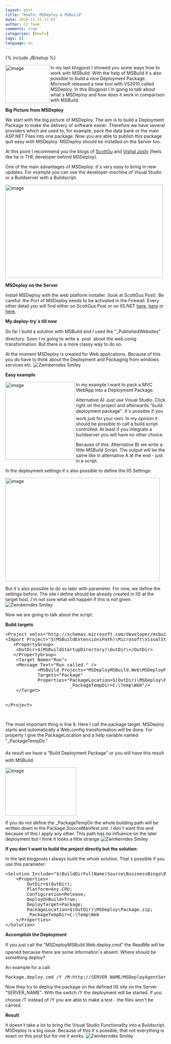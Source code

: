 ```yaml
---
layout: post
title: "HowTo: MSDeploy & MSBuild"
date: 2010-11-21 17:03
author: CI Team
comments: true
categories: [HowTo]
tags: []
language: en
---
```

{% include JB/setup %}


<p><img title="image" border="0" alt="image" align="left" src="{{BASE_PATH}}/assets/wp-images-de/image_thumb275.png" width="139" height="120" />In my last blogpost I showed you some ways how to work with MSBuild. With the help of MSBuild it´s also possible to build a nice Deployment Package. Microsoft released a new tool with VS2010 called MSDeploy. In this Blogpost I´m going to talk about what´s MSDeploy and how does it work in comparison with MSBuild.</p>  
  
  

<p><b>Big Picture from MSDeploy</b></p>
<p>We start with the big picture of MSDeploy. The aim is to build a Deployment Package to make the delivery of software easier. Therefore we have several providers which are used to, for example, pack the data bank or the main ASP.NET Files into one package. Now you are able to publish this package quit easy with MSDeploy. MSDeploy should be installed on the Server too.</p>
<p>At this point I recommend you the blogs of <a href="http://weblogs.asp.net/scottgu/archive/2010/09/13/automating-deployment-with-microsoft-web-deploy.aspx">ScottGu</a> and <a href="http://vishaljoshi.blogspot.com/2009/03/how-does-web-deployment-with-vs-10.html">Vishal Joshi</a> (feels like he is THE developer behind MSDeploy).</p>
<p>One of the main advantages of MSDeploy: it´s very easy to bring in new updates. For example you can use the developer-machine of Visual Studio or a Buildserver with a Buildscript.</p>
<p><a href="{{BASE_PATH}}/assets/wp-images-en/image96.png"><img style="background-image: none; border-right-width: 0px; padding-left: 0px; padding-right: 0px; display: inline; border-top-width: 0px; border-bottom-width: 0px; border-left-width: 0px; padding-top: 0px" title="image" border="0" alt="image" src="{{BASE_PATH}}/assets/wp-images-en/image_thumb5.png" width="495" height="293" /></a></p>
<p><b>MSDeploy on the Server</b></p>  

<p>Install MSDeploy with the web platform installer. (look at ScottGus Post). Be careful: the Port of MSDeploy needs to be activated in the Firewall. Every other detail you will find either on ScottGus Post or on IIS.NET <a href="http://www.iis.net/download/webdeploy">here</a>, <a href="http://learn.iis.net/page.aspx/421/installing-web-deploy/">here</a> or <a href="http://learn.iis.net/page.aspx/516/configure-the-web-deployment-handler/">here</a>.</p>
<p><b>My deploy-try´s till now</b></p>  

<p>So far I build a solution with MSBuild and I used the "_PublishedWebsites" directory. Soon I´m going to write a&#160; post&#160; about the web.conig transformation. But there is a more classy way to do so.</p>
<p>At the moment MSDeploy is created for Web applications. Because of this you do have to think about the Deployment and Packaging from windows services etc. <img style="border-bottom-style: none; border-right-style: none; border-top-style: none; border-left-style: none" class="wlEmoticon wlEmoticon-winkingsmile" alt="Zwinkerndes Smiley" src="{{BASE_PATH}}/assets/wp-images-en/wlEmoticon-winkingsmile2.png" /></p>
<p><b>Easy example </b></p>  

<p><img title="image" border="0" alt="image" align="left" src="{{BASE_PATH}}/assets/wp-images-de/image_thumb277.png" width="219" height="244" />In my example I want to pack a MVC WebApp into a Deployment Package.</p>
<p>Alternative A) Just use Visual Studio. Click right on the project and afterwards "build deployment package". It´s possible if you work just for your own. In my opinion it should be possible to call a build script controlled. At least if you integrate a buildserver you will have no other choice.</p>
<p>Because of this: Alternative B) we write a little MSBuild Script. The output will be the same like in alternative A at the end - just in a script.</p>
<p>In the deployment settings it´s also possible to define the IIS Settings:</p>
<p><img title="image" border="0" alt="image" src="{{BASE_PATH}}/assets/wp-images-de/image_thumb278.png" width="485" height="325" /></p>
<p>But it´s also possible to do so later with parameter. For now, we define the settings before. The site I define should be already created in IIS at the target host. I´m not sure what will happen if this is not given. <img style="border-bottom-style: none; border-right-style: none; border-top-style: none; border-left-style: none" class="wlEmoticon wlEmoticon-winkingsmile" alt="Zwinkerndes Smiley" src="{{BASE_PATH}}/assets/wp-images-en/wlEmoticon-winkingsmile2.png" /></p>
<p>Now we are going to talk about the script.</p>
<p><b>Build.targets</b></p>  
  <div style="padding-bottom: 0px; margin: 0px; padding-left: 0px; padding-right: 0px; display: inline; float: none; padding-top: 0px" id="scid:812469c5-0cb0-4c63-8c15-c81123a09de7:6799cdbd-28ac-44f6-a520-dafb6607ea0e" class="wlWriterEditableSmartContent"><pre name="code" class="c#">&lt;Project xmlns="http://schemas.microsoft.com/developer/msbuild/2003" DefaultTargets="Run"&gt;
&lt;Import Project="$(MSBuildExtensionsPath)\Microsoft\VisualStudio\v10.0\WebApplications\Microsoft.WebApplication.targets" /&gt;
   &lt;PropertyGroup&gt;
	&lt;OutDir&gt;$(MSBuildStartupDirectory)\OutDir\&lt;/OutDir&gt;
   &lt;/PropertyGroup&gt;
	&lt;Target Name="Run"&gt;
	&lt;Message Text="Run called." /&gt;
			&lt;MSBuild Projects="MSDeployMSBuild.Web\MSDeployMSBuild.Web.csproj"
            Targets="Package"
			Properties="PackageLocation=$(OutDir)\MSDeploy\Package.zip;
						_PackageTempDir=C:\Temp\Web"/&gt;
	&lt;/Target&gt;

&lt;/Project&gt;
 
</pre>
</div>


<p>The most important thing is line 8. Here I call the package target. MSDeploy starts and automatically a Web.config transformation will be done. For property I give the PackageLocation and a help variable named "_PackageTempDir."</p>

<p>As result we have a "Build Deployment Package" or you will have this result with MSBuild:</p>

<p><img title="image" border="0" alt="image" src="{{BASE_PATH}}/assets/wp-images-de/image_thumb279.png" width="223" height="151" /></p>

<p>If you do not define the _PackageTempDir the whole building path will be written down in the Package.SourceManifest.xml. I don´t want this and because of this I apply any other. This path has no influence on the later deployment but I think it looks a little strange <img style="border-bottom-style: none; border-right-style: none; border-top-style: none; border-left-style: none" class="wlEmoticon wlEmoticon-winkingsmile" alt="Zwinkerndes Smiley" src="{{BASE_PATH}}/assets/wp-images-en/wlEmoticon-winkingsmile2.png" /></p>

<p><b>If you don´t want to build the project directly but the solution:</b></p>




<p><b></b>In the last blogposts I always build the whole solution. That´s possible if you use this parameter:</p>

<div style="padding-bottom: 0px; margin: 0px; padding-left: 0px; padding-right: 0px; display: inline; float: none; padding-top: 0px" id="scid:812469c5-0cb0-4c63-8c15-c81123a09de7:53d4a692-a267-4abb-b20d-4176d17df4d2" class="wlWriterEditableSmartContent"><pre name="code" class="c#">&lt;Solution Include="$(BuildDirFullName)Source\BusinessBingo\BusinessBingo.sln"&gt;
	&lt;Properties&gt;
		OutDir=$(OutDir);
      	Platform=Any CPU;
     	Configuration=Release;
      	DeployOnBuild=True;
      	DeployTarget=Package;
      	PackageLocation=$(OutDir)\MSDeploy\Package.zip;
      	_PackageTempDir=C:\Temp\Web
	&lt;/Properties&gt;
&lt;/Solution&gt;
</pre>
</div>


<p><b>Accomplish the Deployment</b></p>

<p>If you just call the "MSDeployMSBuild.Web.deploy.cmd" the ReadMe will be opened because there are some information´s absent. Where should be something deploy?</p>

<p>An example for a call:</p>

<div style="padding-bottom: 0px; margin: 0px; padding-left: 0px; padding-right: 0px; display: inline; float: none; padding-top: 0px" id="scid:812469c5-0cb0-4c63-8c15-c81123a09de7:e43f9cea-7cbf-400a-adfc-09f05374f2d7" class="wlWriterEditableSmartContent"><pre name="code" class="c#">Package.deploy.cmd /Y /M:http://SERVER_NAME/MSDeployAgentService /U:USERDATEN /P:PASSWORT
</pre>
</div>


<p>Now they try to deploy the package on the defined IIS site on the Server "SERVER_NAME". With the switch /Y the deployment will be started. If you choose /T instead of /Y you are able to make a test - the files won´t be carried.</p>

<p><b>Result </b></p>




<p>It doesn´t take a lot to bring the Visual Studio Functionality into a Buildscript. MSDeploy is a big issue. Because of this It´s possible, that not everything is exact on this post but for me it works. <img style="border-bottom-style: none; border-right-style: none; border-top-style: none; border-left-style: none" class="wlEmoticon wlEmoticon-winkingsmile" alt="Zwinkerndes Smiley" src="{{BASE_PATH}}/assets/wp-images-en/wlEmoticon-winkingsmile2.png" /></p>
